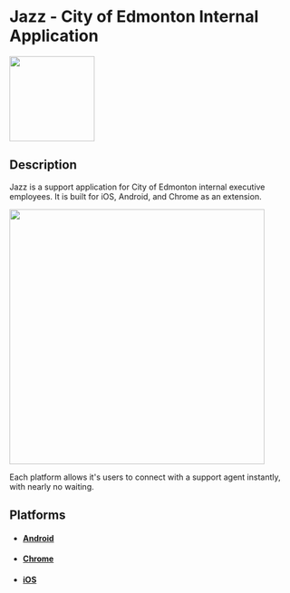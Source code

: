 # Jazz - City of Edmonton Internal Application

<img src="https://i.imgur.com/VNlXzvx.png" height="150" align="center">

## Description
Jazz is a support application for City of Edmonton internal executive employees. It is built for iOS, Android, and Chrome as an extension.

<img src="https://i.imgur.com/Nfq2bOB.png" height="450" align="center"/>

Each platform allows it's users to connect with a support agent instantly, with nearly no waiting.

## Platforms
* #### [Android](https://github.com/CityofEdmonton/Jazz/tree/master/android/README.md)
* #### [Chrome](https://github.com/CityofEdmonton/Jazz/tree/master/chrome/README.md)
* #### [iOS](https://github.com/CityofEdmonton/Jazz/tree/master/ios/README.md)
